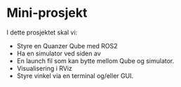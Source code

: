 # Mini-prosjekt

I dette prosjektet skal vi:

- Styre en Quanzer Qube med ROS2
- Ha en simulator ved siden av
- En launch fil som kan bytte mellom Qube og simulator.
- Visualisering i RViz
- Styre vinkel via en terminal og/eller GUI.
